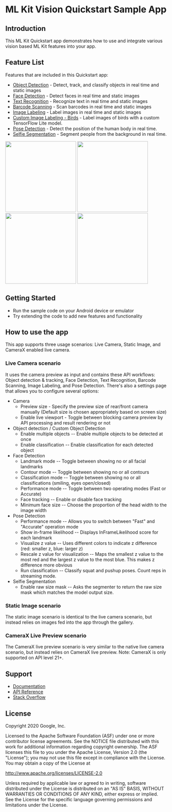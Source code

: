 # ML Kit Vision Quickstart Sample App

## Introduction

This ML Kit Quickstart app demonstrates how to use and integrate various vision based ML Kit features into your app.

## Feature List

Features that are included in this Quickstart app:
* [Object Detection](https://developers.google.com/ml-kit/vision/object-detection/android) - Detect, track, and classify objects in real time and static images
* [Face Detection](https://developers.google.com/ml-kit/vision/face-detection/android) - Detect faces in real time and static images
* [Text Recognition](https://developers.google.com/ml-kit/vision/text-recognition/android) - Recognize text in real time and static images
* [Barcode Scanning](https://developers.google.com/ml-kit/vision/barcode-scanning/android)  - Scan barcodes in real time and static images
* [Image Labeling](https://developers.google.com/ml-kit/vision/image-labeling/android) - Label images in real time and static images
* [Custom Image Labeling - Birds](https://developers.google.com/ml-kit/vision/image-labeling/custom-models/android) - Label images of birds with a custom TensorFlow Lite model.
* [Pose Detection](https://developers.google.com/ml-kit/vision/pose-detection/android) - Detect the position of the human body in real time.
* [Selfie Segmentation](https://developers.google.com/ml-kit/vision/selfie-segmentation/android) - Segment people from the background in real time.

<img src="../screenshots/quickstart-picker.png" width="220"/> <img src="../screenshots/quickstart-image-labeling.png" width="220"/> <img src="../screenshots/quickstart-object-detection.png" width="220"/> <img src="../screenshots/quickstart-pose-detection.png" width="220"/>

## Getting Started

* Run the sample code on your Android device or emulator
* Try extending the code to add new features and functionality

## How to use the app

This app supports three usage scenarios: Live Camera, Static Image, and CameraX enabled live camera.

### Live Camera scenario
It uses the camera preview as input and contains these API workflows: Object detection & tracking, Face Detection, Text Recognition, Barcode Scanning, Image Labeling, and Pose Detection. There's also a settings page that allows you to configure several options:
* Camera
    * Preview size - Specify the preview size of rear/front camera manually (Default size is chosen appropriately based on screen size)
    * Enable live viewport - Toggle between blocking camera preview by API processing and result rendering or not
* Object detection / Custom Object Detection
    * Enable multiple objects -- Enable multiple objects to be detected at once
    * Enable classification -- Enable classification for each detected object
* Face Detection
    * Landmark mode -- Toggle between showing no or all facial landmarks
    * Contour mode -- Toggle between showing no or all contours
    * Classification mode -- Toggle between showing no or all classifications (smiling, eyes open/closed)
    * Performance mode -- Toggle between two operating modes (Fast or Accurate)
    * Face tracking -- Enable or disable face tracking
    * Minimum face size -- Choose the proportion of the head width to the image width
* Pose Detection
    * Performance mode -- Allows you to switch between "Fast" and "Accurate" operation mode
    * Show in-frame likelihood -- Displays InFrameLikelihood score for each landmark
    * Visualize z value -- Uses different colors to indicate z difference (red: smaller z, blue: larger z)
    * Rescale z value for visualization -- Maps the smallest z value to the most red and the largest z value to the most blue. This makes z difference more obvious
    * Run classification -- Classify squat and pushup poses. Count reps in streaming mode.
* Selfie Segmentation
    * Enable raw size mask -- Asks the segmenter to return the raw size mask which matches the model output size.

### Static Image scenario
The static image scenario is identical to the live camera scenario, but instead relies on images fed into the app through the gallery.

### CameraX Live Preview scenario
The CameraX live preview scenario is very similar to the native live camera scenario, but instead relies on CameraX live preview. Note: CameraX is only supported on API level 21+.

## Support

* [Documentation](https://developers.google.com/ml-kit/guides)
* [API Reference](https://developers.google.com/ml-kit/reference/android)
* [Stack Overflow](https://stackoverflow.com/questions/tagged/google-mlkit)

## License

Copyright 2020 Google, Inc.

Licensed to the Apache Software Foundation (ASF) under one or more contributor
license agreements.  See the NOTICE file distributed with this work for
additional information regarding copyright ownership.  The ASF licenses this
file to you under the Apache License, Version 2.0 (the "License"); you may not
use this file except in compliance with the License.  You may obtain a copy of
the License at

  http://www.apache.org/licenses/LICENSE-2.0

Unless required by applicable law or agreed to in writing, software
distributed under the License is distributed on an "AS IS" BASIS, WITHOUT
WARRANTIES OR CONDITIONS OF ANY KIND, either express or implied.  See the
License for the specific language governing permissions and limitations under
the License.

